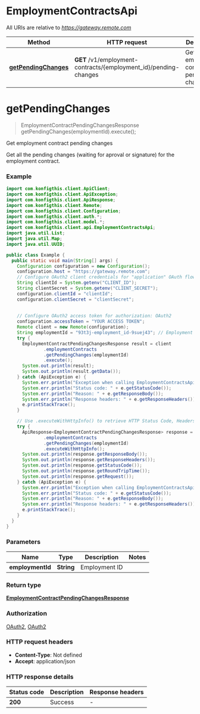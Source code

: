 # EmploymentContractsApi

All URIs are relative to *https://gateway.remote.com*

| Method | HTTP request | Description |
|------------- | ------------- | -------------|
| [**getPendingChanges**](EmploymentContractsApi.md#getPendingChanges) | **GET** /v1/employment-contracts/{employment_id}/pending-changes | Get employment contract pending changes |


<a name="getPendingChanges"></a>
# **getPendingChanges**
> EmploymentContractPendingChangesResponse getPendingChanges(employmentId).execute();

Get employment contract pending changes

Get all the pending changes (waiting for aproval or signature) for the employment contract.

### Example
```java
import com.konfigthis.client.ApiClient;
import com.konfigthis.client.ApiException;
import com.konfigthis.client.ApiResponse;
import com.konfigthis.client.Remote;
import com.konfigthis.client.Configuration;
import com.konfigthis.client.auth.*;
import com.konfigthis.client.model.*;
import com.konfigthis.client.api.EmploymentContractsApi;
import java.util.List;
import java.util.Map;
import java.util.UUID;

public class Example {
  public static void main(String[] args) {
    Configuration configuration = new Configuration();
    configuration.host = "https://gateway.remote.com";
    // Configure OAuth2 client credentials for "application" OAuth flow
    String clientId = System.getenv("CLIENT_ID");
    String clientSecret = System.getenv("CLIENT_SECRET");
    configuration.clientId = "clientId";
    configuration.clientSecret = "clientSecret";
    
    
    // Configure OAuth2 access token for authorization: OAuth2
    configuration.accessToken = "YOUR ACCESS TOKEN";
    Remote client = new Remote(configuration);
    String employmentId = "93t3j-employment_id-9suej43"; // Employment ID
    try {
      EmploymentContractPendingChangesResponse result = client
              .employmentContracts
              .getPendingChanges(employmentId)
              .execute();
      System.out.println(result);
      System.out.println(result.getData());
    } catch (ApiException e) {
      System.err.println("Exception when calling EmploymentContractsApi#getPendingChanges");
      System.err.println("Status code: " + e.getStatusCode());
      System.err.println("Reason: " + e.getResponseBody());
      System.err.println("Response headers: " + e.getResponseHeaders());
      e.printStackTrace();
    }

    // Use .executeWithHttpInfo() to retrieve HTTP Status Code, Headers and Request
    try {
      ApiResponse<EmploymentContractPendingChangesResponse> response = client
              .employmentContracts
              .getPendingChanges(employmentId)
              .executeWithHttpInfo();
      System.out.println(response.getResponseBody());
      System.out.println(response.getResponseHeaders());
      System.out.println(response.getStatusCode());
      System.out.println(response.getRoundTripTime());
      System.out.println(response.getRequest());
    } catch (ApiException e) {
      System.err.println("Exception when calling EmploymentContractsApi#getPendingChanges");
      System.err.println("Status code: " + e.getStatusCode());
      System.err.println("Reason: " + e.getResponseBody());
      System.err.println("Response headers: " + e.getResponseHeaders());
      e.printStackTrace();
    }
  }
}

```

### Parameters

| Name | Type | Description  | Notes |
|------------- | ------------- | ------------- | -------------|
| **employmentId** | **String**| Employment ID | |

### Return type

[**EmploymentContractPendingChangesResponse**](EmploymentContractPendingChangesResponse.md)

### Authorization

[OAuth2](../README.md#OAuth2), [OAuth2](../README.md#OAuth2)

### HTTP request headers

 - **Content-Type**: Not defined
 - **Accept**: application/json

### HTTP response details
| Status code | Description | Response headers |
|-------------|-------------|------------------|
| **200** | Success |  -  |

